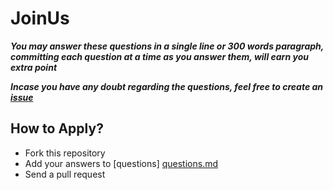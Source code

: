 # JoinUs

***You may answer these questions in a single line or 300 words paragraph, committing each question at a time as you answer them, will earn you extra point***

***Incase you have any doubt regarding the questions, feel free to create an [issue](https://github.com/redpanthers/JoinUs/issues)***

## How to Apply?

* Fork this repository
* Add your answers to [questions] [questions.md](https://github.com/redpanthers/JoinUs/blob/master/questions.md)
* Send a pull request

